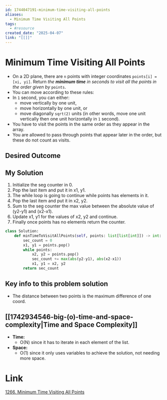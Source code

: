 ```yaml
---
id: 1744047191-minimum-time-visiting-all-points
aliases:
  - Minimum Time Visiting All Points
tags:
  - #resource
created_date: "2025-04-07"
link: "[[]]"
---
```


# Minimum Time Visiting All Points
- On a 2D plane, there are `n` points with integer coordinates `points[i] = [xi, yi]`. Return _the **minimum time** in seconds to visit all the points in the order given by_ `points`.
- You can move according to these rules:
- In `1` second, you can either:
    - move vertically by one unit,
    - move horizontally by one unit, or
    - move diagonally `sqrt(2)` units (in other words, move one unit vertically then one unit horizontally in `1` second).
- You have to visit the points in the same order as they appear in the array.
- You are allowed to pass through points that appear later in the order, but these do not count as visits. 

## Desired Outcome

## My Solution
1. Initialize the seg counter in 0.
2. Pop the last item and put it in x1, y1.
3. The while loop is going to continue while points has elements in it.
4. Pop the last item and put it in x2, y2.
5. Sum to the seg counter the max value between the absolute value of (y2-y1) and (x2-x1).
6. Update x1, y1 for the values of x2, y2 and continue.
7. Finally once points has no elements return the counter.

```python
class Solution:
	def minTimeToVisitAllPoints(self, points: list[list[int]]) -> int:
		sec_count = 0
		x1, y1 = points.pop()
		while points:
			x2, y2 = points.pop()
			sec_count += max(abs(y2-y1), abs(x2-x1))
			x1, y1 = x2, y2
		return sec_count
```

## Key info to this problem solution
- The distance between two points is the maximum difference of one coord. 

## [[1742934546-big-(o)-time-and-space-complexity|Time and Space Complexity]]
- **Time:**
	- O(N) since it has to iterate in each element of the list.
- **Space:**
	- O(1) since it only uses variables to achieve the solution, not needing more space.

# Link
[1266. Minimum Time Visiting All Points](https://leetcode.com/problems/minimum-time-visiting-all-points/)
